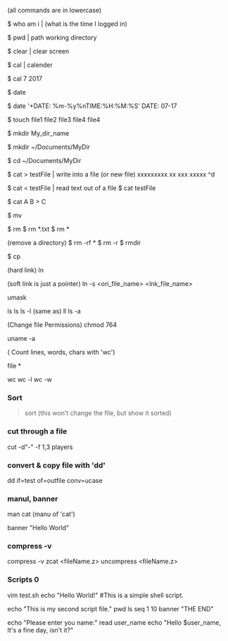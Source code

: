 (all commands are in lowercase)

$ who am i    |   (what is the time I logged in)

$ pwd | path working directory

$ clear | clear screen

$ cal | calender

$ cal 7 2017

$ date


$ date '+DATE: %m-%y%nTIME:%H:%M:%S'
DATE: 07-17


$ touch file1 file2 file3 file4 file4

$ mkdir My_dir_name

$ mkdir ~/Documents/MyDir

$ cd ~/Documents/MyDir


$ cat > testFile | write into a file (or new file)
xxxxxxxxx xx  xxx  xxxxx
^d

$ cat < testFile | read text out of a file
$ cat testFile


$ cat A B > C

$ mv <fileNameA> <fileNameB>

$ rm <fileName> <fileName1>
$ rm *.txt
$ rm *

(remove a directory)
$ rm -rf *
$ rm -r <dirName>
$ rmdir <dirName>

$ cp <fpA> <fpB>

(hard link)
ln <oldfileName> <newFileName>

(soft link is just a pointer)
ln -s <ori_file_name> <lnk_file_name>


umask

ls
ls <MyDir>
ls -l
(same as) ll
ls -a

(Change file Permissions)
chmod 764 <fileName>

uname -a



( Count lines, words, chars with 'wc')

file *

wc <fileName>
wc -l <fileName>
wc -w <fileName>


### Sort
> sort <fileName>
(this won't change the file, but show it sorted)


### cut through a file
cut -d"-" -f 1,3 players

### convert & copy file with 'dd'
dd if=test of=outfile conv=ucase

### manul, banner

man cat  (manu of 'cat')

banner "Hello World"

### compress -v <fileName>
compress -v <fileName>
zcat <fileName.z>
uncompress <fileName.z>

### Scripts 0
vim test.sh
  echo "Hello World!"
  #This is  a simple shell script.

  echo "This is my second script file."
  pwd
  ls
  seq 1 10
  banner "THE END"

  echo "Please enter you name:"
  read user_name
  echo "Hello $user_name, It's a fine day, isn't it?"



